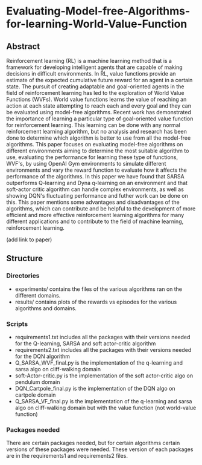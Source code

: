 # Evaluating-Model-free-Algorithms-for-learning-World-Value-Function

## Abstract

Reinforcement learning (RL) is a machine learning method that is a framework for developing intelligent agents that are capable of making decisions in difficult environments. In RL, value functions provide an estimate of the expected cumulative future reward for an agent in a certain state. The pursuit of creating adaptable and goal-oriented agents in the field of reinforcement learning has led to the exploration of World Value Functions (WVFs). World value functions learns the value of reaching an action at each state attempting to reach each and every goal and they can be evaluated using model-free algorithms. Recent work has demonstrated the importance of learning a particular type of goal-oriented value function for reinforcement learning. This learning can be done with any normal reinforcement learning algorithm, but no analysis and research has been done to determine which algorithm is better to use from all the model-free algorithms. This paper focuses on evaluating model-free algorithms on different environments aiming to determine the most suitable algorithm to use, evaluating the performance for learning these type of functions, WVF's, by using OpenAI Gym environments to simulate different environments and vary the reward function to evaluate how it affects the performance of the algorithms. In this paper we have found that SARSA outperforms Q-learning and Dyna q-learning on an environment and that soft-actor critic algorithm can handle complex environments, as well as showing DQN's fluctuating performance and futher work can be done on this. This paper mentions some advantages and disadvantages of the algorithms, which can contribute and be helpful to the development of more efficient and more effective reinforcement learning algorithms for many different applications and to contribute to the field of machine learning, reinforcement learning.

(add link to paper)

## Structure

### Directories

- experiments/ contains the files of the various algorithms ran on the different domains.
- results/ contains plots of the rewards vs episodes for the various algorithms and domains.

### Scripts

- requirements1.txt includes all the packages with their versions needed for the Q-learning, SARSA and soft actor-critic algorithm
- requirements2.txt includes all the packages with their versions needed for the DQN algorithm
- Q_SARSA_WVF_final.py is the implementation of the q-learning and sarsa algo on cliff-walking domain 
- soft-Actor-critic.py is the implementation of the soft actor-critic algo on pendulum domain 
- DQN_Cartpole_final.py is the implementation of the DQN algo on cartpole domain
- Q_SARSA_VF_final.py is the implementation of the q-learning and sarsa algo on cliff-walking domain but with the value function (not world-value function)

### Packages needed

There are certain packages needed, but for certain algorithms certain versions of these packages were needed. These version of each packages are in the requirements1 and requirements2 files.
